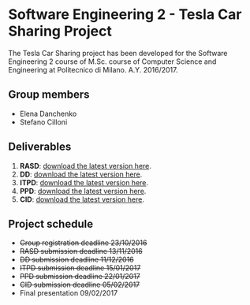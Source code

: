# Software Engineering 2 - Tesla Car Sharing Project

The Tesla Car Sharing project has been developed for the Software Engineering 2 course of M.Sc. course of Computer Science and Engineering at Politecnico di Milano.
A.Y. 2016/2017.

## Group members

* Elena Danchenko
* Stefano Cilloni


## Deliverables

1. **RASD**: [download the latest version here](https://github.com/Iwetta/se2prj-tesla-car-sharing/raw/master/releases/RASD.pdf).
2. **DD**: [download the latest version here](https://github.com/Iwetta/se2prj-tesla-car-sharing/raw/master/releases/DD.pdf).
3. **ITPD**: [download the latest version here](https://github.com/Iwetta/se2prj-tesla-car-sharing/raw/master/releases/ITPD.pdf).
4. **PPD**: [download the latest version here](https://github.com/Iwetta/se2prj-tesla-car-sharing/raw/master/releases/PPD.pdf).
5. **CID**: [download the latest version here](https://github.com/Iwetta/se2prj-tesla-car-sharing/raw/master/releases/CID.pdf).


## Project schedule
* ~~Group registration deadline 23/10/2016~~
* ~~RASD submission deadline 13/11/2016~~
* ~~DD submission deadline 11/12/2016~~
* ~~ITPD submission deadline 15/01/2017~~
* ~~PPD submission deadline 22/01/2017~~
* ~~CID submission deadline 05/02/2017~~
* Final presentation 09/02/2017
